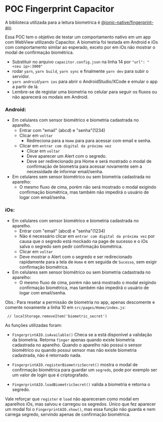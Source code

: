 # POC Fingerprint Capacitor

A biblioteca utilizada para a leitura biometrica é [@ionic-native/fingerprint-aio](https://ionicframework.com/docs/native/fingerprint-aio).

Essa POC tem o objetivo de testar um comportamento nativo em um app com WebView utilizando Capacitor.
A biometria foi testada em Android e iOs com comportamento similar ao esperado, exceto por em iOs não mostrar o modal de confirmação biométrica.

- Substituir no arquivo `capacitor.config.json` na linha 14 por
`"url": "<seu ip>:3000"`
- rodar `yarn`, `yarn build`, `yarn sync` e finalmente `yarn dev` para subir o servidor.
- `yarn android`/`yarn ios` para abrir o AndroidStudio/XCode e emular o app a partir de lá.
- Lembre-se de registar uma biometria no celular para seguir os fluxos ou não aparecerá os modais em Android.

### Android:
- Em celulares com sensor biométrico e biometria cadastrada no aparelho.
  - Entrar com "email" (abcd) e "senha"(1234)
  - Clicar em `voltar`
    - Redireciona para a `Home` para para acessar com email e senha.
  - Clicar em `entrar com digital da próxima vez`
    - Clicar em `voltar`
    - Deve aparecer um Alert com o segredo.
    - Deve ser redirecionado pra Home e será mostrado o modal de confirmação de biometria para acessar novamente sem a necessidade de informar email/senha.
- Em celulares sem sensor biométrico ou sem biometria cadastrada no aparelho:
  - O mesmo fluxo de cima, porém não será mostrado o modal exigindo confirmação biométrica, mas também não impedirá o usuário de logar com email/senha.

### iOs:
- Em celulares com sensor biométrico e biometria cadastrada no aparelho.
  - Entrar com "email" (abcd) e "senha"(1234)
  - Não é necessário clicar em `entrar com digital da próxima vez` por causa que o segredo está mockado na page de sucesso e o iOs salva o segredo sem pedir confirmação biométrica.
  - Clicar em `voltar`
  - Deve mostrar o Alert com o segredo e ser redirecionado rapidamente para a tela de `Home` e em seguida de `Sucesso`, sem exigir confirmação biométrica.
- Em celulares sem sensor biométrico ou sem biometria cadastrada no aparelho:
  - O mesmo fluxo de cima, porém não será mostrado o modal exigindo confirmação biométrica, mas também não impedirá o usuário de logar com email/senha.

Obs.: Para resetar a permissão de biometria no app, apenas descomente e comente novamente a linha 10 em `src/pages/Home/index.js`:

` // localStorage.removeItem('biometric_secret')`

As funções utilizadas foram:

- `FingerprintAIO.isAvailable()`
  Checa se a está disponível a validação da biometria. Retorna `finger` apenas quando existe biometria cadastrada no aparelho.
  Quando o aparelho não possui o sensor biométrico ou quando possui sensor mas não existe biometria cadastrada, não é retornado nada.

- `FingerprintAIO.registerBiometricSecret()`
  mostra o modal de confirmação biométrica para guardar um `segredo`, pode por exemplo ser um valor de login que é criptografado.

- `FingerprintAIO.loadBiometricSecret()`
  valida a biometria e retorna o segredo.

Vale reforçar que `register` e `load` não apareceram como modal em aparelhos iOs, mas salvou e carregou os segredos. Único que fez aparecer um modal foi o `FingerprintAIO.show()`, mas essa função não guarda e nem carrega segredo, servindo apenas de confirmação biométrica.
